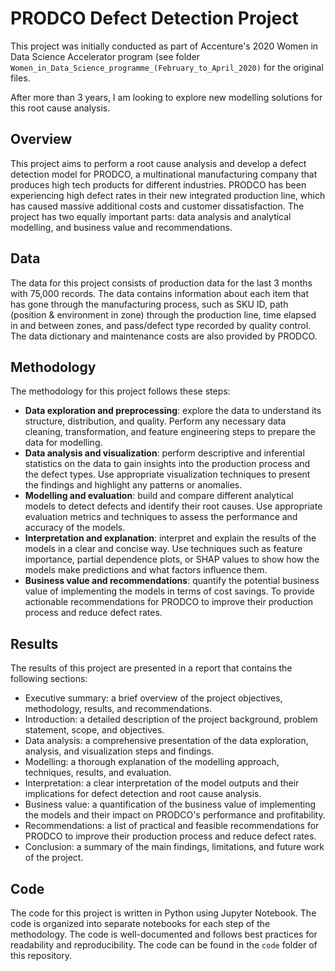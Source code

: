 # PRODCO Defect Detection Project 
This project was initially conducted as part of Accenture's 2020 Women in Data Science Accelerator program (see folder `Women_in_Data_Science_programme_(February_to_April_2020)` for the original files. 

After more than 3 years, I am looking to explore new modelling solutions for this root cause analysis. 

## Overview
This project aims to perform a root cause analysis and develop a defect detection model for PRODCO, a multinational manufacturing company that produces high tech products for different industries. PRODCO has been experiencing high defect rates in their new integrated production line, which has caused massive additional costs and customer dissatisfaction. The project has two equally important parts: data analysis and analytical modelling, and business value and recommendations.

## Data
The data for this project consists of production data for the last 3 months with 75,000 records. The data contains information about each item that has gone through the manufacturing process, such as SKU ID, path (position & environment in zone) through the production line, time elapsed in and between zones, and pass/defect type recorded by quality control. The data dictionary and maintenance costs are also provided by PRODCO.

## Methodology
The methodology for this project follows these steps:

- **Data exploration and preprocessing**: explore the data to understand its structure, distribution, and quality. Perform any necessary data cleaning, transformation, and feature engineering steps to prepare the data for modelling.
- **Data analysis and visualization**: perform descriptive and inferential statistics on the data to gain insights into the production process and the defect types. Use appropriate visualization techniques to present the findings and highlight any patterns or anomalies.
- **Modelling and evaluation**: build and compare different analytical models to detect defects and identify their root causes. Use appropriate evaluation metrics and techniques to assess the performance and accuracy of the models.
- **Interpretation and explanation**: interpret and explain the results of the models in a clear and concise way. Use techniques such as feature importance, partial dependence plots, or SHAP values to show how the models make predictions and what factors influence them.
- **Business value and recommendations**: quantify the potential business value of implementing the models in terms of cost savings. To provide actionable recommendations for PRODCO to improve their production process and reduce defect rates.

## Results
The results of this project are presented in a report that contains the following sections:

- Executive summary: a brief overview of the project objectives, methodology, results, and recommendations.
- Introduction: a detailed description of the project background, problem statement, scope, and objectives.
- Data analysis: a comprehensive presentation of the data exploration, analysis, and visualization steps and findings.
- Modelling: a thorough explanation of the modelling approach, techniques, results, and evaluation.
- Interpretation: a clear interpretation of the model outputs and their implications for defect detection and root cause analysis.
- Business value: a quantification of the business value of implementing the models and their impact on PRODCO's performance and profitability.
- Recommendations: a list of practical and feasible recommendations for PRODCO to improve their production process and reduce defect rates.
- Conclusion: a summary of the main findings, limitations, and future work of the project.

## Code
The code for this project is written in Python using Jupyter Notebook. The code is organized into separate notebooks for each step of the methodology. The code is well-documented and follows best practices for readability and reproducibility. The code can be found in the `code` folder of this repository.
